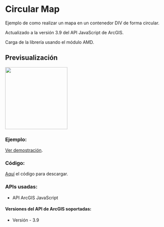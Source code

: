 # Circular Map

Ejemplo de como realizar un mapa en un contenedor DIV de forma circular.

Actualizado a la versión 3.9 del API JavaScript de ArcGIS.

Carga de la librería usando el módulo AMD. 

## Previsualización
<img width="200px" height="200px" src="http://91.121.152.137/images/imagenCircleMap.png" />

### Ejemplo:
[Ver demostración](http://saik003.github.io/Circular-Map-ArcGIS/).

### Código:

[Aquí](https://github.com/saik003/Circular-Map-ArcGIS) el código para descargar.  

### APIs usadas:

* API ArcGIS JavaScript
 
#### Versiones del API de ArcGIS soportadas:
* Versión - 3.9 